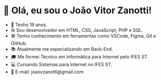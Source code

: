 # 👋 Olá, eu sou o João Vitor Zanotti!
- 🌱 Tenho 19 anos.
- ⚙️ Sou desenvolvedor em HTML, CSS, JavaScript, PHP e SQL.
- 🛠️ Tenho conhecimento em ferramentas como VSCode, Figma, Git e GitHub.
- 📚 Atualmente me especializando em Back-End.
- 🎓 Me formei Técnico em Informática para Internet pelo IFES ST.
- 💻 Cursando Sistemas para Internet no IFES ST.
- 📩 E-mail: joaovzanotti<i></i>@gmail.com

<!---
joaozanotti/joaozanotti is a ✨ special ✨ repository because its `README.md` (this file) appears on your GitHub profile.
You can click the Preview link to take a look at your changes.
--->
